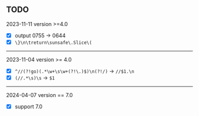 ## TODO

2023-11-11 version >=4.0
- [x] output 0755 -> 0644
- [x] `\}\n\treturn\sunsafe\.Slice\(`
---
2023-11-04 version >= 4.0
- [x] `^//(?!go)(.*\w+\s\w+(?!\.)$)\n(?!/)` -> `//$1.\n`
- [x] `(//.*\s)\s` -> `$1`
---
2024-04-07 version == 7.0
- [x] support 7.0
